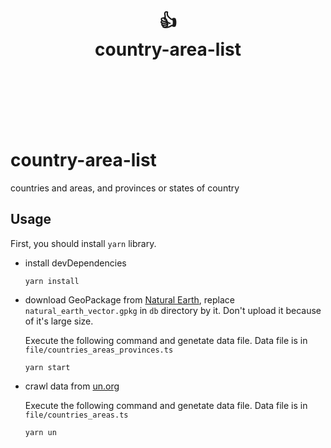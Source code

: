 <div align="center">
  <h1>
    <br/>
    👍
    <br />
    country-area-list
    <br />
    <br />
  </h1>
  <sup>
  </sup>
  <br />
  <div align="center" style="display:none;">
  <pre>npm i <a href="https://github.dev/toodiff/country-area-list">country-area-list</a></pre>
  </div>
  <br />
  <br />
</div>

# country-area-list
countries and areas, and provinces or states of country

## Usage

First, you should install `yarn` library.

- install devDependencies
    ```node 
    yarn install
    ```

- download GeoPackage from [Natural Earth](https://www.naturalearthdata.com/downloads/), replace `natural_earth_vector.gpkg` in `db` directory by it.  Don't upload it because of it's large size.

    Execute the following command and genetate data file. Data file is in `file/countries_areas_provinces.ts`

    ```node 
    yarn start
    ```

- crawl data from [un.org](https://unstats.un.org/unsd/methodology/m49/)

    Execute the following command and genetate data file. Data file is in `file/countries_areas.ts`

    ```node 
    yarn un
    ```
